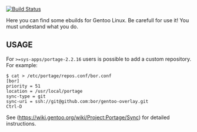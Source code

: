 [![Build Status](https://travis-ci.org/bor/gentoo-overlay.svg)](https://travis-ci.org/bor/gentoo-overlay)

Here you can find some ebuilds for Gentoo Linux.
Be carefull for use it! You must undestand what you do.

## USAGE

For `>=sys-apps/portage-2.2.16` users is possible to add a custom repository.
For example:
```
$ cat > /etc/portage/repos.conf/bor.conf
[bor]
priority = 51
location = /usr/local/portage
sync-type = git
sync-uri = ssh://git@github.com:bor/gentoo-overlay.git
Ctrl-D
```

See (https://wiki.gentoo.org/wiki/Project:Portage/Sync) for detailed instructions.
